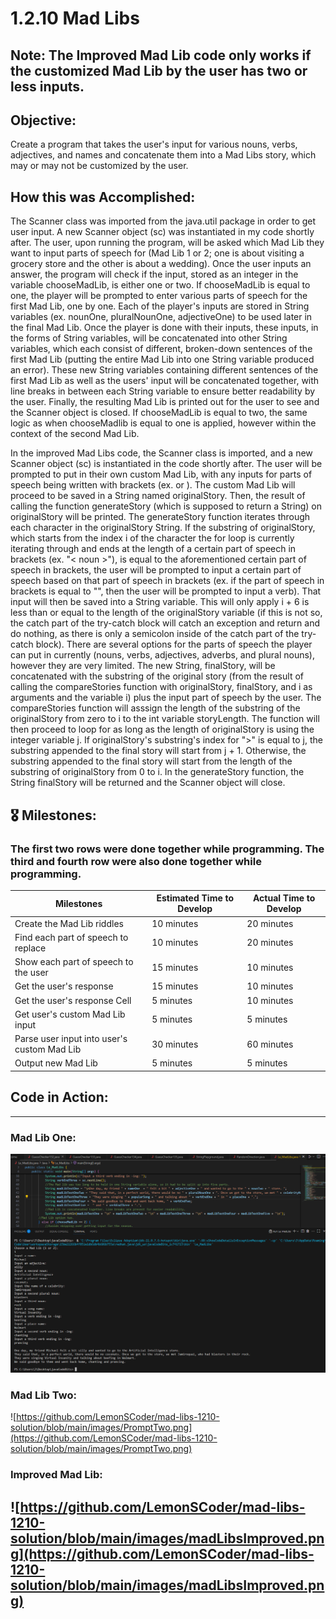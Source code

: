 # 1.2.10 Mad Libs

## Note: The Improved Mad Lib code only works if the customized Mad Lib by the user has two or less inputs.

## Objective:
Create a program that takes the user's input for various nouns, verbs, adjectives, and names and concatenate them into a Mad Libs story, which may or may not be customized by the user.

## How this was Accomplished:
The Scanner class was imported from the java.util package in order to get user input. A new Scanner object (sc) was instantiated in my code shortly after. The user, upon running the program, will be asked which Mad Lib they want to input parts of speech for (Mad Lib 1 or 2; one is about visiting a grocery store and the other is about a wedding). Once the user inputs an answer, the program will check if the input, stored as an integer in the variable chooseMadLib, is either one or two. If chooseMadLib is equal to one, the player will be prompted to enter various parts of speech for the first Mad Lib, one by one. Each of the player's inputs are stored in String variables (ex. nounOne, pluralNounOne, adjectiveOne) to be used later in the final Mad Lib. Once the player is done with their inputs, these inputs, in the forms of String variables, will be concatenated into other String variables, which each consist of different, broken-down sentences of the first Mad Lib (putting the entire Mad Lib into one String variable produced an error). These new String variables containing different sentences of the first Mad Lib as well as the users' input will be concatenated together, with line breaks in between each String variable to ensure better readability by the user. Finally, the resulting Mad Lib is printed out for the user to see and the Scanner object is closed. If chooseMadLib is equal to two, the same logic as when chooseMadlib is equal to one is applied, however within the context of the second Mad Lib.

In the improved Mad Libs code, the Scanner class is imported, and a new Scanner object (sc) is instantiated in the code shortly after. The user will be prompted to put in their own custom Mad Lib, with any inputs for parts of speech being written with brackets (ex. <noun> or <adjective>). The custom Mad Lib will proceed to be saved in a String named originalStory. Then, the result of calling the function generateStory (which is supposed to return a String) on originalStory will be printed. The generateStory function iterates through each character in the originalStory String. If the substring of originalStory, which starts from the index i of the character the for loop is currently iterating through and ends at the length of a certain part of speech in brackets (ex. "< noun >"), is equal to the aforementioned certain part of speech in brackets, the user will be prompted to input a certain part of speech based on that part of speech in brackets (ex. if the part of speech in brackets is equal to "<verb>", then the user will be prompted to input a verb). That input will then be saved into a String variable. This will only apply i + 6 is less than or equal to the length of the originalStory variable (if this is not so, the catch part of the try-catch block will catch an exception and return and do nothing, as there is only a semicolon inside of the catch part of the try-catch block). There are several options for the parts of speech the player can put in currently (nouns, verbs, adjectives, adverbs, and plural nouns), however they are very limited. The new String, finalStory, will be concatenated with the substring of the original story (from the result of calling the compareStories function with originalStory, finalStory, and i as arguments and the variable i) plus the input part of speech by the user. The compareStories function will asssign the length of the substring of the originalStory from zero to i to the int variable storyLength. The function will then proceed to loop for as long as the length of originalStory is using the integer variable j. If originalStory's substring's index for ">" is equal to j, the substring appended to the final story will start from j + 1. Otherwise, the substring appended to the final story will start from the length of the substring of originalStory from 0 to i. In the generateStory function, the String finalStory will be returned and the Scanner object will close.

## 🎖️ Milestones:

### The first two rows were done together while programming. The third and fourth row were also done together while programming.

| Milestones  | Estimated Time to Develop | Actual Time to Develop |
| ------------- | ------------- | ------------- |
| Create the Mad Lib riddles  | 10 minutes  | 20 minutes |
| Find each part of speech to replace  | 10 minutes  | 20 minutes  |
| Show each part of speech to the user  | 15 minutes  | 10 minutes |
| Get the user's response  | 15 minutes | 10 minutes |
| Get the user's response Cell  | 5 minutes | 10 minutes  |
| Get user's custom Mad Lib input | 5 minutes | 5 minutes |
| Parse user input into user's custom Mad Lib | 30 minutes | 60 minutes |
| Output new Mad Lib | 5 minutes | 5 minutes |

## Code in Action:
-----------------------------
### Mad Lib One:
![images/PromptOne.png](https://github.com/LemonSCoder/mad-libs-1210-solution/blob/main/images/PromptOne.png)
### Mad Lib Two:
![https://github.com/LemonSCoder/mad-libs-1210-solution/blob/main/images/PromptTwo.png](https://github.com/LemonSCoder/mad-libs-1210-solution/blob/main/images/PromptTwo.png)
### Improved Mad Lib:
![https://github.com/LemonSCoder/mad-libs-1210-solution/blob/main/images/madLibsImproved.png](https://github.com/LemonSCoder/mad-libs-1210-solution/blob/main/images/madLibsImproved.png)
-----------------------------
